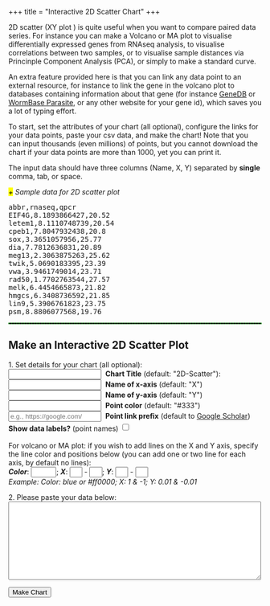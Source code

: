 +++
title = "Interactive 2D Scatter Chart"
+++
<div>
<p>2D scatter (XY plot ) is quite useful when you want to compare paired data series. For instance you can make a Volcano or MA plot to visualise differentially expressed genes from RNAseq analysis, to visualise correlations between two samples, or to visualise sample distances via Princinple Component Analysis (PCA), or simply to make a standard curve. </p>

<p>An extra feature provided here is that you can link any data point to an external resource, for instance to link the gene in the volcano plot to databases containing information about that gene (for instance <a href="http://www.genedb.org/Homepage" target="_blank">GeneDB</a> or <a href="http://parasite.wormbase.org/index.html" target="_blank">WormBase Parasite</a>, or any other website for your gene id), which saves you a lot of typing effort.</p> 

<p>To start, set the attributes of your chart (all optional), configure the links for your data points, paste your csv data, and make the chart! Note that you can input thousands (even millions) of points, but you cannot download the chart if your data points are more than 1000, yet you can print it.</p> 

<p>The input data should have three columns (Name, X, Y) separated by <strong>single</strong> comma, tab, or space.</p>

<span class="csv-toggle"><em><mark>+</mark> Sample data for 2D scatter plot</em></span>
<span class="csv-example" style="width: 100%">
<pre>
abbr,rnaseq,qpcr
EIF4G,8.1893866427,20.52
letem1,8.1110748739,20.54
cpeb1,7.8047932438,20.8
sox,3.3651057956,25.77
dia,7.7812636831,20.89
meg13,2.3063875263,25.62
twik,5.0690183395,23.39
vwa,3.9461749014,23.71
rad50,1.7702763544,27.57
melk,6.4454665873,21.82
hmgcs,6.3408736592,21.85
lin9,5.3906761823,23.75
psm,8.8806077568,19.76
</pre></span>
<script>
function main() {
  $('.csv-example').hide();
  $('.csv-toggle').on('click', function() {
    $(this).toggleClass('active');
    $(this).next().slideToggle(400);
  });
}
$(document).ready(main);
</script>

<hr style="border: 1px dashed #008800">

<h2>Make an Interactive 2D Scatter Plot</h2>

<form>
<p>1. Set details for your chart (all optional):<br>
<input type="text" name="mtitle">&nbsp;&nbsp;<strong>Chart Title</strong> (default: "2D-Scatter"):<br> 
<input type="text" name="xaxis">&nbsp;&nbsp;<strong>Name of x-axis</strong> (default: "X")<br>
<input type="text" name="yaxis">&nbsp;&nbsp;<strong>Name of y-axis</strong> (default: "Y")<br> 
<input type="text" name="pcolor">&nbsp;&nbsp;<strong>Point color</strong> (default: "#333")<br> 
<input type="text" name="preurl" placeholder="e.g., https://google.com/">&nbsp;&nbsp;<strong>Point link prefix</strong> (default to <a href="https://scholar.google.com">Google Scholar</a>)<br>
<strong>Show data labels?</strong> (point names) <input type="checkbox" id="select-datalebels" style="height: 1.2em;"><br><br>
For volcano or MA plot: if you wish to add lines on the X and Y axis, specify the line color and positions below (you can add one or two line for each axis, by default no lines):<br>
<em><strong>Color</strong></em>: <input type="text" name="lineColor" style="width: 10%">; <em><strong>X</strong></em>: <input type="text" name="X1" style="width: 5%"> - <input type="text" name="X2" style="width: 5%">; <em><strong>Y</em></strong>: <input type="text" name="Y1" style="width: 5%"> - <input type="text" name="Y2" style="width: 5%"><br>
<em>Example: Color: blue or #ff0000; X: 1 & -1; Y: 0.01 & -0.01</em>
</p>
<p>2. Please paste your data below:<br>
<textarea rows="10" cols="60" name="usrcsv"></textarea><br>
</p>
</form>
<button id="makeChart">Make Chart</button>
<br>

<div id="container" style="width: 90%; margin: 0 auto"></div>
<script>
$(function () {
  $('#makeChart').click(function(){
    if ($('textarea[name=usrcsv]').val() == "") {
	alert("You need to enter the data!")
	} else {
	var usrinput = $('textarea[name=usrcsv]').val();
	var usrcsv = usrinput.replace(/[ \t]+/g, ",");
	};
    if ($('input[name=mtitle]').val() == "") {
	var mtitle = '2D-Scatter';
	} else {
	var mtitle = $('input[name=mtitle]').val();
	};
    if ($('input[name=pcolor]').val() == "") {
	var pcolor = '#333'
	} else {
	var pcolor = $('input[name=pcolor]').val();
	};
    if ($('input[name=xaxis]').val() == "") {
	var xtitle = 'X'
	} else {
	var xtitle = $('input[name=xaxis]').val();
	};
    if ($('input[name=yaxis]').val() == "") {
	var ytitle = 'Y'
	} else {
	var ytitle = $('input[name=yaxis]').val();
	};
    if ($("#select-datalebels").is(":checked")) {
	var showLabels = true;
       } else {
	var showLabels = false;
       };
    if ($('input[name=preurl]').val() == "") {
	var preurl = 'https://scholar.google.com/scholar?hl=en&q='
	} else {
	var preurl = $('input[name=preurl]').val();
	};
    if ($('input[name=lineColor]').val() == "") {
	var lineColor = 'white'
	} else {
	var lineColor = $('input[name=lineColor]').val();
	};
    if ($('input[name=X1]').val() == "") {
	var X1 = 0
	} else {
	var X1 = $('input[name=X1]').val();
	};
    if ($('input[name=X2]').val() == "") {
	var X2 = 0
	} else {
	var X2 = $('input[name=X2]').val();
	};
    if ($('input[name=Y1]').val() == "") {
	var Y1 = 0
	} else {
	var Y1 = $('input[name=Y1]').val();
	};
    if ($('input[name=Y2]').val() == "") {
	var Y2 = 0
	} else {
	var Y2 = $('input[name=Y2]').val();
	};

    Highcharts.chart('container', {
     chart: {
         type: 'scatter',
         zoomType: 'xy',
	     style: {
	        fontFamily: 'Arial'
	    }
       },
     xAxis: {
	    title: {
	        text: xtitle
	},
	plotLines: [{
	    color: lineColor,
	    value: X1,
	    width: 1,
	    dashStyle: 'dashdot',
	    zIndex: 5
	}, {
	    color: lineColor,
	    value: X2,
	    width: 1,
	    dashStyle: 'dashdot',
	    zIndex: 5
	}]
       },
    yAxis:{
	title: {
	    text: ytitle
	},
        labels: {
            format: '{value}'
        },
	plotLines: [{
	    color: lineColor,
	    value: Y1,
	    width: 1,
	    dashStyle: 'dashdot',
	    zIndex: 5
	}, {
	    color: lineColor,
	    value: Y2,
	    width: 1,
	    dashStyle: 'dashdot',
	    zIndex: 5
	}]
       },
       data: {
         csv: usrcsv,
         seriesMapping: [{x: 1, y: 2, name: 0}]
       },
       plotOptions: {
	 scatter: {
	    dataLabels: {
		enabled: showLabels,
		format: '{point.name}'
	    },
	     marker: {
		fillColor: pcolor,
		radius: 3,
		symbol: 'circle'
	     },
	     cursor: 'pointer',
	     point: {
	        events: {
	            click: function () {
			var goURL = preurl + this.options.name;
	                window.open(goURL);
	            }
	        }
	     },
	     turboThreshold: 0
	 }
       },
    title: {
         text: mtitle
    },
    legend: {
	    enabled: false
    },
    credits: {
	    enabled: false
    },
    tooltip: {
         formatter: function () {
            return this.point.name + '<br/>' +
            xtitle + ': ' + Highcharts.numberFormat(this.x,2) + '<br>' +
            ytitle + ': ' + Highcharts.numberFormat(this.y,2);
         }
    }
    });
  });
});
</script>
</div>

